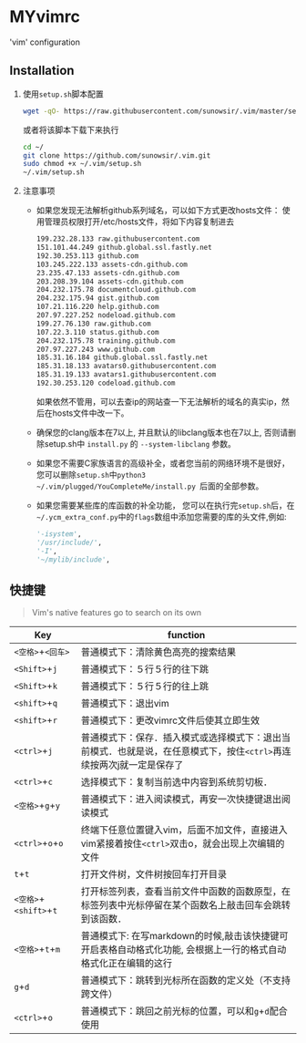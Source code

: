 # MYvimrc
'vim' configuration

## Installation

1.  使用`setup.sh`脚本配置

    ```bash
    wget -qO- https://raw.githubusercontent.com/sunowsir/.vim/master/setup.sh | sh -x
    ```
    或者将该脚本下载下来执行
    ```bash
    cd ~/
    git clone https://github.com/sunowsir/.vim.git 
    sudo chmod +x ~/.vim/setup.sh
    ~/.vim/setup.sh
    ```

    

2.  注意事项
    * 如果您发现无法解析github系列域名，可以如下方式更改hosts文件：
        使用管理员权限打开/etc/hosts文件，将如下内容复制进去
        ```bash
        199.232.28.133 raw.githubusercontent.com
        151.101.44.249 github.global.ssl.fastly.net 
        192.30.253.113 github.com 
        103.245.222.133 assets-cdn.github.com 
        23.235.47.133 assets-cdn.github.com 
        203.208.39.104 assets-cdn.github.com 
        204.232.175.78 documentcloud.github.com 
        204.232.175.94 gist.github.com 
        107.21.116.220 help.github.com 
        207.97.227.252 nodeload.github.com 
        199.27.76.130 raw.github.com 
        107.22.3.110 status.github.com 
        204.232.175.78 training.github.com 
        207.97.227.243 www.github.com 
        185.31.16.184 github.global.ssl.fastly.net 
        185.31.18.133 avatars0.githubusercontent.com 
        185.31.19.133 avatars1.githubusercontent.com
        192.30.253.120 codeload.github.com
        ```
        如果依然不管用，可以去查ip的网站查一下无法解析的域名的真实ip，然后在hosts文件中改一下。
        
    * 确保您的clang版本在7以上, 并且默认的libclang版本也在7以上, 
    否则请删除setup.sh中 `install.py` 的 `--system-libclang` 参数。
    * 如果您不需要C家族语言的高级补全，或者您当前的网络环境不是很好，
    您可以删除`setup.sh`中`python3 ~/.vim/plugged/YouCompleteMe/install.py `后面的全部参数。
    * 如果您需要某些库的库函数的补全功能，
    您可以在执行完`setup.sh`后，在`~/.ycm_extra_conf.py`中的`flags`数组中添加您需要的库的头文件,例如:
        ```python
        '-isystem', 
        '/usr/include/', 
        '-I', 
        '~/mylib/include', 
        ```

## 快捷键

>   Vim's native features go to search on its own

| Key                    | function                                                                                                                                           |
| ---------------------- | ------------------------------------------------------------                                                                                       |
| `<空格>`+`<回车>`      | 普通模式下：清除黄色高亮的搜索结果                                                                                                                 |
| `<Shift>`+`j`          | 普通模式下：５行５行的往下跳                                                                                                                       |
| `<Shift>`+`k`          | 普通模式下：５行５行的往上跳                                                                                                                       |
| `<shift>`+`q`          | 普通模式下：退出vim                                                                                                                                |
| `<shift>`+`r`          | 普通模式下：更改vimrc文件后使其立即生效                                                                                                            |
| `<ctrl>`+`j`           | 普通模式下：保存．插入模式或选择模式下：退出当前模式．也就是说，在任意模式下，按住`<ctrl>`再连续按两次j就一定是保存了                             |
| `<ctrl>`+`c`           | 选择模式下：复制当前选中内容到系统剪切板．                                                                                                         |
| `<空格>`+`g`+`y`       | 普通模式下：进入阅读模式，再安一次快捷键退出阅读模式                                                                                               |
| `<ctrl>`+`o`+`o`       | 终端下任意位置键入vim，后面不加文件，直接进入vim紧接着按住`<ctrl>`双击o，就会出现上次编辑的文件                                                    |
| `t`+`t`                | 打开文件树，文件树按回车打开目录                                                                                                                   |
| `<空格>`+`<shift>`+`t` | 打开标签列表，查看当前文件中函数的函数原型，在标签列表中光标停留在某个函数名上敲击回车会跳转到该函数．                                             |
| `<空格>`+`t`+`m`       | 普通模式下: 在写markdown的时候,敲击该快捷键可开启表格自动格式化功能, 会根据上一行的格式自动格式化正在编辑的这行 |
| `g`+`d`                | 普通模式下：跳转到光标所在函数的定义处（不支持跨文件）                                                                                             |
| `<ctrl>`+`o`           | 普通模式下：跳回之前光标的位置，可以和`g`+`d`配合使用                                                                                              |
